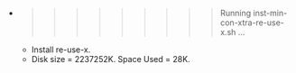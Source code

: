 * >>>>>>>>> Running inst-min-con-xtra-re-use-x.sh ...
  * Install re-use-x.
  * Disk size = 2237252K. Space Used = 28K.
